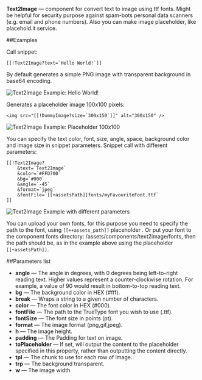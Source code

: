 **Text2Image** — component for convert text to image using ttf fonts. Might be helpful for security purpose against spam-bots personal data scanners (e.g. email and phone numbers).
Also you can make image placeholder, like placehold.it service.

##Examples

Call snippet:
```
[[!Text2Image?text=`Hello World!`]]
```
By default generates a simple PNG image with transparent background in base64 encoding.

![Text2Image Example: Hello World!](https://file.modx.pro/files/0/5/d/05dcbf23b7b635485cc035883c9c2d5c.png)

Generates a placeholder image 100x100 pixels:

```
<img src="[[!DummyImage?size=`300x150`]]" alt="300x150" />
```
![Text2Image Example: Placeholder 100x100](https://file.modx.pro/files/9/3/1/9310fc072b7af00b019452d8a8ad3128.png)

You can specify the text color, font, size, angle, space, background color and image size in snippet parameters.
Snippet call with different parameters:
```
[[!Text2Image?
    &text=`Text2Image`
    &color=`#FFD700`
    &bg=`#000`
    &angle=`-45`
    &format=`jpeg`
    &fontFile=`[[+assetsPath]]fonts/myFavouriteFont.ttf`
]]
```

![Text2Image Example with different parameters](https://file.modx.pro/files/b/e/e/beedc32578b5e64b1e1582283a348a07.png)

You can upload your own fonts, for this purpose you need to specify the path to the font, using `[[++assets_path]]` placeholder . Or put your font to the component fonts directory: /assets/components/text2image/fonts, then the path should be, as in the example above using the placeholder `[[+assetsPath]]`.

##Parameters list

* **angle** — The angle in degrees, with 0 degrees being left-to-right reading text. Higher values represent a counter-clockwise rotation. For example, a value of 90 would result in bottom-to-top reading text.
* **bg** — The background color in HEX (#fff).
* **break** — Wraps a string to a given number of characters.
* **color** — The font color in HEX (#000).
* **fontFile** — The path to the TrueType font you wish to use (.ttf).
* **fontSize** — The font size in points (pt).
* **format** — The image format (png,gif,jpeg).
* **h** — The image height.
* **padding** — The Padding for text on image.
* **toPlaceholder** — If set, will output the content to the placeholder specified in this property, rather than outputting the content directly.
* **tpl** — The chunk to use for each row of image..
* **trp** — The background transparent.
* **w** — The image width